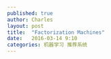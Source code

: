 ```yaml
---
published: true
author: Charles
layout: post
title:  "Factorization Machines"
date:   2016-03-14 9:10
categories: 机器学习 推荐系统
---
```


